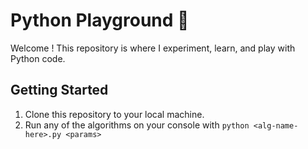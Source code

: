 # Python Playground 🐍

Welcome ! This repository is where I experiment, learn, and play with Python code. 

## Getting Started

1. Clone this repository to your local machine.
2. Run any of the algorithms on your console with `python <alg-name-here>.py <params>`
